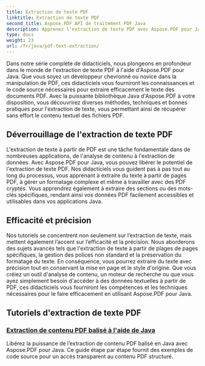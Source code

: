 ```yaml
---
title: Extraction de texte PDF
linktitle: Extraction de texte PDF
second_title: Aspose.PDF API de traitement PDF Java
description: Apprenez l'extraction de texte PDF avec Aspose.PDF pour Java. Obtenez des didacticiels étape par étape pour extraire efficacement du texte à partir de PDF.
type: docs
weight: 23
url: /fr/java/pdf-text-extraction/
---
```


Dans notre série complète de didacticiels, nous plongeons en profondeur dans le monde de l'extraction de texte PDF à l'aide d'Aspose.PDF pour Java. Que vous soyez un développeur chevronné ou novice dans la manipulation de PDF, ces didacticiels vous fourniront les connaissances et le code source nécessaires pour extraire efficacement le texte des documents PDF. Avec la puissante bibliothèque Java d'Aspose.PDF à votre disposition, vous découvrirez diverses méthodes, techniques et bonnes pratiques pour l'extraction de texte, vous permettant ainsi de récupérer sans effort le contenu textuel des fichiers PDF.

## Déverrouillage de l'extraction de texte PDF

L'extraction de texte à partir de PDF est une tâche fondamentale dans de nombreuses applications, de l'analyse de contenu à l'extraction de données. Avec Aspose.PDF pour Java, vous pouvez libérer le potentiel de l'extraction de texte PDF. Nos didacticiels vous guident pas à pas tout au long du processus, vous apprenant à extraire du texte à partir de pages PDF, à gérer un formatage complexe et même à travailler avec des PDF cryptés. Vous apprendrez également à extraire des sections ou des mots-clés spécifiques, rendant ainsi vos données PDF facilement accessibles et utilisables dans vos applications Java.

## Efficacité et précision

Nos tutoriels se concentrent non seulement sur l’extraction de texte, mais mettent également l’accent sur l’efficacité et la précision. Nous aborderons des sujets avancés tels que l'extraction de texte à partir de plages de pages spécifiques, la gestion des polices non standard et la préservation du formatage du texte. En conséquence, vous pourrez extraire du texte avec précision tout en conservant la mise en page et le style d'origine. Que vous créiez un outil d'analyse de contenu, un moteur de recherche ou que vous ayez simplement besoin d'accéder à des données textuelles à partir de PDF, ces didacticiels vous fourniront les compétences et les techniques nécessaires pour le faire efficacement en utilisant Aspose.PDF pour Java.

## Tutoriels d'extraction de texte PDF
### [Extraction de contenu PDF balisé à l'aide de Java](./tagged-pdf-content-extraction-using-java/)
Libérez la puissance de l’extraction de contenu PDF balisé en Java avec Aspose.PDF pour Java. Ce guide étape par étape fournit des exemples de code source pour un accès transparent au contenu PDF structuré.